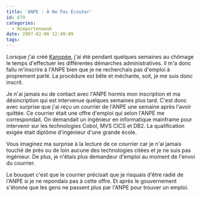 ```yaml
---
title: 'ANPE : À Ne Pas Écouter'
id: 679
categories:
  - Nimportenawak
date: 2007-02-06 12:49:09
tags:
---
```


Lorsque j'ai créé [Kanopée](http://www.kanopee.net/), j'ai été pendant quelques semaines au chômage le temps d'effectuer les différentes démarches administratives. Il m'a donc fallu m'inscrire à l'ANPE bien que je ne recherchais pas d'emploi à proprement parlé. La procédure est bête et méchante, soit, je me suis donc inscrit.

Je n'ai jamais eu de contact avec l'ANPE hormis mon inscription et ma désincription qui est intervenue quelques semaines plus tard. C'est donc avec surprise que j'ai reçu un courrier de l'ANPE une semaine après l'avoir quittée. Ce courrier était une offre d'emploi qui selon l'ANPE me correspondait. On demandait un ingénieur en informatique mainframe pour intervenir sur les technologies Cobol, MVS CICS et DB2\. La qualification exigée était diplôme d'ingénieur d'une grande école.

Vous imaginez ma surprise à la lecture de ce courrier car je n'ai jamais touché de près ou de loin aucune des technologies citées et je ne suis pas ingénieur. De plus, je n'étais plus demandeur d'emploi au moment de l'envoi du courrier.

Le bouquet c'est que le courrier précisait que je risquais d'être radié de l'ANPE si je ne repondais pas à cette offre. Et après le gouvernement s'étonne que les gens ne passent plus par l'ANPE pour trouver un emploi.